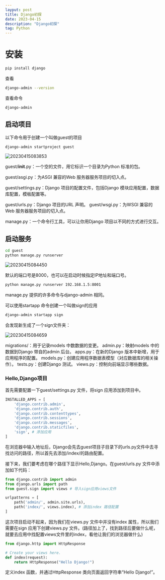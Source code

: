 ```yaml
---
layput: post
title: Django初探
date: 2023-04-15 
description: "Django初探"
tag: Python
---
```


# 安装

```bash
pip install django
```

查看

```bash
django-admin --version
```

查看命令

```bash
django-admin
```


## 启动项目

以下命令用于创建一个叫做guest的项目

```bash 
django-admin startproject guest
```

![20230415083853](https://cdn.jsdelivr.net/gh/ChanJeunlam/PicgoBed/blogs/pictures/20230415083853.png)


guest/__init__.py：一个空的文件，用它标识一个目录为Python 标准的包。

guest/asgi.py：为ASGI 兼容的Web 服务器服务项目的切入点。

guest/settings.py：Django 项目的配置文件，包括Django 模块应用配置，数据库配置，模板配置等。

guest/urls.py：Django 项目的URL 声明。
guest/wsgi.py：为WSGI 兼容的Web 服务器服务项目的切入点。

manage.py：一个命令行工具，可以让你用Django 项目以不同的方式进行交互。

## 启动服务

```bash
cd guest
python manage.py runserver
```

![20230415084450](https://cdn.jsdelivr.net/gh/ChanJeunlam/PicgoBed/blogs/pictures/20230415084450.png)

默认的端口号是8000，也可以在启动时候指定IP地址和端口号。

```bash
python manage.py runserver 192.168.1.5:8001
```


manage.py 提供的许多命令与django-admin 相同。

可以使用startapp 命令创建一个叫做sign的应用

```bash
django-admin startapp sign
```

会发现新生成了一个sign文件夹：

![20230415084659](https://cdn.jsdelivr.net/gh/ChanJeunlam/PicgoBed/blogs/pictures/20230415084659.png)

migrations/：用于记录models 中数数据的变更。
admin.py：映射models 中的数据到Django 带自的admin 后台。
apps.py：在新的Django 版本中新增，用于应用程序的配置。
models.py：创建应用程序数据表模型（对应数据库的相关操作）。
tests.py：创建Django 测试。
views.py：控制向前端显示哪些数据。

### Hello,Django项目



首先需要配置一下guest/settings.py 文件，将sign 应用添加到项目中。

```python
INSTALLED_APPS = [
    'django.contrib.admin',
    'django.contrib.auth',
    'django.contrib.contenttypes',
    'django.contrib.sessions',
    'django.contrib.messages',
    'django.contrib.staticfiles',
    'sign', # 添加应用
]
```


在浏览器中输入地址后，Django会先去guest项目子目录下的urls.py文件中去寻找访问的路径，所以首先去添加/index/的路由配置。

接下来，我们要考虑在哪个路径下显示Hello,Django。在guest/urls.py 文件中添加如下代码：

```python
from django.contrib import admin
from django.urls import path
from guest.sign import views # 导入sign应用views文件

urlpatterns = [
    path('admin/', admin.site.urls),
    path('index/', views.index), # 添加index 路径配置
]
```

这次项目启动不起来，因为我们在views.py 文件中并没有index 属性，所以我们需要在sign 应用下创建views.py 文件。(路径加上了，找到路径后要做什么呢，就要去应用中找配置views文件里的index，看他让我们的浏览器做什么)

```python
from django.http import HttpResponse

# Create your views here.
def index(request):
    return HttpResponse("Hello Django!")
```


定义index 函数，并通过HttpResponse 类向页面返回字符串“Hello Django!”。